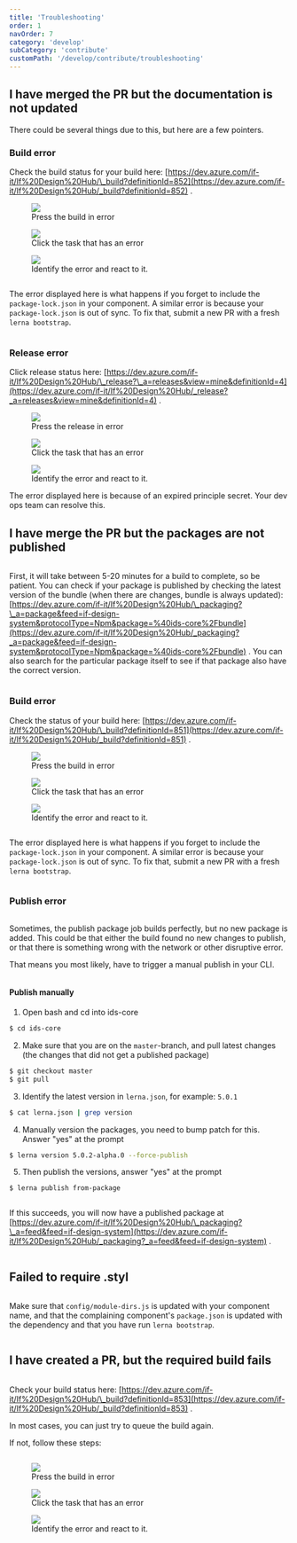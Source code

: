 ```yaml
---
title: 'Troubleshooting'
order: 1
navOrder: 7
category: 'develop'
subCategory: 'contribute'
customPath: '/develop/contribute/troubleshooting'
---
```


## I have merged the PR but the documentation is not updated

There could be several things due to this, but here are a few pointers.

### Build error

Check the build status for your build
here: [https://dev.azure.com/if-it/If%20Design%20Hub/\_build?definitionId=852](https://dev.azure.com/if-it/If%20Design%20Hub/_build?definitionId=852)
.

<figure class="if">
  <img class="" src="/images/ds-troubleshooting-dev-azure-builds.png">
  <figcaption class="if text caption">
  Press the build in error
  </figcaption>
</figure>

<figure class="if">
  <img class="" src="/images/ds-troubleshooting-dev-azure-build.png">
  <figcaption class="if text caption">
  Click the task that has an error
  </figcaption>
</figure>

<figure class="if">
  <img class="" src="/images/ds-troubleshooting-dev-azure-build-error.png">
  <figcaption class="if text caption">
  Identify the error and react to it.
  </figcaption>
</figure>

<div class="if text layout column left">

The error displayed here is what happens if you forget to include the `package-lock.json` in your component. A similar
error is because your `package-lock.json` is out of sync. To fix that, submit a new PR with a fresh `lerna bootstrap`.

</div>

### Release error

Click release status
here: [https://dev.azure.com/if-it/If%20Design%20Hub/\_release?\_a=releases&view=mine&definitionId=4](https://dev.azure.com/if-it/If%20Design%20Hub/_release?_a=releases&view=mine&definitionId=4)
.

<figure class="if">
  <img class="" src="/images/ds-troubleshooting-dev-azure-releases.png">
  <figcaption class="if text caption">
  Press the release in error
  </figcaption>
</figure>

<figure class="if">
  <img class="" src="/images/ds-troubleshooting-dev-azure-release.png">
  <figcaption class="if text caption">
  Click the task that has an error
  </figcaption>
</figure>

<figure class="if">
  <img class="" src="/images/ds-troubleshooting-dev-azure-release-error.png">
  <figcaption class="if text caption">
  Identify the error and react to it.
  </figcaption>
</figure>

The error displayed here is because of an expired principle secret. Your dev ops team can resolve this.

## I have merge the PR but the packages are not published

<div class="if text layout column left">

First, it will take between 5-20 minutes for a build to complete, so be patient. You can check if your package is
published by checking the latest version of the bundle (when there are changes, bundle is always
updated): [https://dev.azure.com/if-it/If%20Design%20Hub/\_packaging?\_a=package&feed=if-design-system&protocolType=Npm&package=%40ids-core%2Fbundle](https://dev.azure.com/if-it/If%20Design%20Hub/_packaging?_a=package&feed=if-design-system&protocolType=Npm&package=%40ids-core%2Fbundle)
. You can also search for the particular package itself to see if that package also have the correct version.

</div>

### Build error

Check the status of your build
here: [https://dev.azure.com/if-it/If%20Design%20Hub/\_build?definitionId=851](https://dev.azure.com/if-it/If%20Design%20Hub/_build?definitionId=851)
.

<figure class="if">
  <img class="" src="/images/ds-troubleshooting-dev-azure-publish-builds.png">
  <figcaption class="if text caption">
  Press the build in error
  </figcaption>
</figure>

<figure class="if">
  <img class="" src="/images/ds-troubleshooting-dev-azure-publish-build.png">
  <figcaption class="if text caption">
  Click the task that has an error
  </figcaption>
</figure>

<figure class="if">
  <img class="" src="/images/ds-troubleshooting-dev-azure-publish-build-error.png">
  <figcaption class="if text caption">
  Identify the error and react to it.
  </figcaption>
</figure>

<div class="if text layout column left">

The error displayed here is what happens if you forget to include the `package-lock.json` in your component. A similar
error is because your `package-lock.json` is out of sync. To fix that, submit a new PR with a fresh `lerna bootstrap`.

</div>

### Publish error

<div class="if text layout column left">

Sometimes, the publish package job builds perfectly, but no new package is added. This could be that either the build
found no new changes to publish, or that there is something wrong with the network or other disruptive error.

That means you most likely, have to trigger a manual publish in your CLI.

</div>

#### Publish manually

1. Open bash and cd into ids-core

```bash
$ cd ids-core
```

2. Make sure that you are on the `master`-branch, and pull latest changes (the changes that did not get a published
   package)

```bash
$ git checkout master
$ git pull
```

3. Identify the latest version in `lerna.json`, for example: `5.0.1`

```bash
$ cat lerna.json | grep version
```

4. Manually version the packages, you need to bump patch for this. Answer "yes" at the prompt

```bash
$ lerna version 5.0.2-alpha.0 --force-publish
```

5. Then publish the versions, answer "yes" at the prompt

```bash
$ lerna publish from-package
```

<div class="if text layout column left">

If this succeeds, you will now have a published package
at [https://dev.azure.com/if-it/If%20Design%20Hub/\_packaging?\_a=feed&feed=if-design-system](https://dev.azure.com/if-it/If%20Design%20Hub/_packaging?_a=feed&feed=if-design-system)
.

</div>

## Failed to require .styl

<div class="if text layout column left">

Make sure that `config/module-dirs.js` is updated with your component name, and that the complaining
component's `package.json` is updated with the dependency and that you have run `lerna bootstrap`.

</div>

## I have created a PR, but the required build fails

<div class="if text layout column left">

Check your build status
here: [https://dev.azure.com/if-it/If%20Design%20Hub/\_build?definitionId=853](https://dev.azure.com/if-it/If%20Design%20Hub/_build?definitionId=853)
.

In most cases, you can just try to queue the build again.

If not, follow these steps:

</div>

<figure class="if">
  <img class="" src="/images/ds-troubleshooting-dev-azure-check-sources-builds.png">
  <figcaption class="if text caption">
  Press the build in error
  </figcaption>
</figure>

<figure class="if">
  <img class="" src="/images/ds-troubleshooting-dev-azure-check-sources-build.png">
  <figcaption class="if text caption">
  Click the task that has an error
  </figcaption>
</figure>

<figure class="if">
  <img class="" src="/images/ds-troubleshooting-dev-azure-check-sources-build-error.png">
  <figcaption class="if text caption">
  Identify the error and react to it.
  </figcaption>
</figure>
